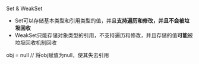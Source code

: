 Set & WeakSet
- Set可以存储基本类型和引用类型的值，并且**支持遍历和修改，并且不会被垃圾回收**
- WeakSet只能存储对象类型的引用，不支持遍历和修改，并且存储的值**可能**被垃圾回收机制回收

obj = null // 将obj赋值为null，使其失去引用
